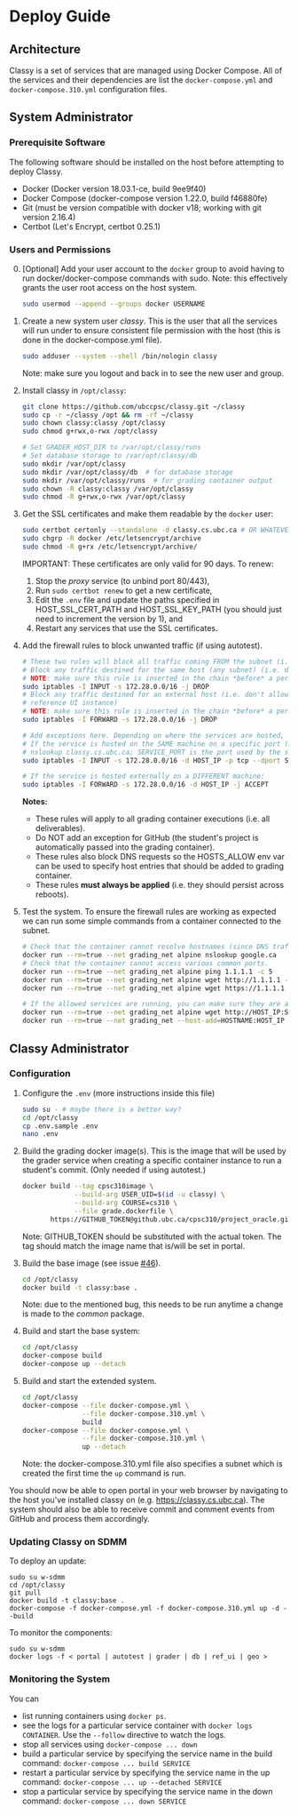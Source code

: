 # Deploy Guide

## Architecture

Classy is a set of services that are managed using Docker Compose. All of the services and their dependencies are list
the `docker-compose.yml` and `docker-compose.310.yml` configuration files.

## System Administrator

### Prerequisite Software

The following software should be installed on the host before attempting to deploy Classy.

- Docker (Docker version 18.03.1-ce, build 9ee9f40)
- Docker Compose (docker-compose version 1.22.0, build f46880fe)
- Git (must be version compatible with docker v18; working with git version 2.16.4)
- Certbot (Let's Encrypt, certbot 0.25.1)

### Users and Permissions

0. [Optional] Add your user account to the `docker` group to avoid having to run docker/docker-compose commands with
sudo. Note: this effectively grants the user root access on the host system.

    ```bash
    sudo usermod --append --groups docker USERNAME
    ```

1. Create a new system user _classy_. This is the user that all the services will run under to ensure consistent file
permission with the host (this is done in the docker-compose.yml file).

    ```bash
    sudo adduser --system --shell /bin/nologin classy
    ```
    
    Note: make sure you logout and back in to see the new user and group.

2. Install classy in `/opt/classy`:

    ```bash
    git clone https://github.com/ubccpsc/classy.git ~/classy
    sudo cp -r ~/classy /opt && rm -rf ~/classy
    sudo chown classy:classy /opt/classy
    sudo chmod g+rwx,o-rwx /opt/classy
 
    # Set GRADER_HOST_DIR to /var/opt/classy/runs
    # Set database storage to /var/opt/classy/db
    sudo mkdir /var/opt/classy  
    sudo mkdir /var/opt/classy/db  # for database storage
    sudo mkdir /var/opt/classy/runs  # for grading container output
    sudo chown -R classy:classy /var/opt/classy
    sudo chmod -R g+rwx,o-rwx /var/opt/classy
    ```

4. Get the SSL certificates and make them readable by the `docker` user:

    ```bash
    sudo certbot certonly --standalone -d classy.cs.ubc.ca # OR WHATEVER HOSTNAME YOU'RE USING
    sudo chgrp -R docker /etc/letsencrypt/archive
    sudo chmod -R g+rx /etc/letsencrypt/archive/
    ```
    IMPORTANT: These certificates are only valid for 90 days. To renew:
    
    1. Stop the _proxy_ service (to unbind port 80/443),
    2. Run `sudo certbot renew` to get a new certificate,
    3. Edit the `.env` file and update the paths specified in HOST_SSL_CERT_PATH and HOST_SSL_KEY_PATH (you should just
       need to increment the version by 1), and
    4. Restart any services that use the SSL certificates.

5. Add the firewall rules to block unwanted traffic (if using autotest).

    ```bash
    # These two rules will block all traffic coming FROM the subnet (i.e. grading container)
    # Block any traffic destined for the same host (any subnet) (i.e. don't allow requests to classy.cs.ubc.ca/reference_ui)
    # NOTE: make sure this rule is inserted in the chain *before* a permissive accept.
    sudo iptables -I INPUT -s 172.28.0.0/16 -j DROP
    # Block any traffic destined for an external host (i.e. don't allow requests to a student-operated host or mirrored
    # reference UI instance)
    # NOTE: make sure this rule is inserted in the chain *before* a permissive accept.
    sudo iptables -I FORWARD -s 172.28.0.0/16 -j DROP
 
    # Add exceptions here. Depending on where the services are hosted, use ONE of the two forms below.
    # If the service is hosted on the SAME machine on a specific port (HOST_IP is the ip of the host--i.e. from
    # nslookup classy.cs.ubc.ca; SERVICE_PORT is the port used by the service):
    sudo iptables -I INPUT -s 172.28.0.0/16 -d HOST_IP -p tcp --dport SERVICE_PORT -j ACCEPT
    
    # If the service is hosted externally on a DIFFERENT machine:
    sudo iptables -I FORWARD -s 172.28.0.0/16 -d HOST_IP -j ACCEPT
    ```
    
    **Notes:**
    - These rules will apply to all grading container executions (i.e. all deliverables). 
    - Do NOT add an exception for GitHub (the student's project is automatically passed into the grading container).
    - These rules also block DNS requests so the HOSTS_ALLOW env var can be used to specify host entries that should be
      added to grading container.
    - These rules **must always be applied** (i.e. they should persist across reboots).

6. Test the system. To ensure the firewall rules are working as expected we can run some simple commands from a container
   connected to the subnet.
   
    ```bash
    # Check that the container cannot resolve hostnames (since DNS traffic is blocked).
    docker run --rm=true --net grading_net alpine nslookup google.ca
    # Check that the container cannot access various common ports.
    docker run --rm=true --net grading_net alpine ping 1.1.1.1 -c 5
    docker run --rm=true --net grading_net alpine wget http://1.1.1.1 --timeout=10
    docker run --rm=true --net grading_net alpine wget https://1.1.1.1 --timeout=10

    # If the allowed services are running, you can make sure they are accessible:
    docker run --rm=true --net grading_net alpine wget http://HOST_IP:SERVICE_PORT
    docker run --rm=true --net grading_net --host-add=HOSTNAME:HOST_IP alpine wget http://HOSTNAME:SERVICE_PORT
    ```
    
## Classy Administrator

### Configuration

1. Configure the `.env` (more instructions inside this file)

    ```bash
    sudo su - # maybe there is a better way?
    cd /opt/classy
    cp .env.sample .env
    nano .env
    ```

2. Build the grading docker image(s). This is the image that will be used by the grader service when creating a specific
   container instance to run a student's commit. (Only needed if using autotest.)

    ```bash
    docker build --tag cpsc310image \
                 --build-arg USER_UID=$(id -u classy) \
                 --build-arg COURSE=cs310 \
                 --file grade.dockerfile \
           https://GITHUB_TOKEN@github.ubc.ca/cpsc310/project_oracle.git
    ```
    Note: GITHUB_TOKEN should be substituted with the actual token. The tag should match the image name that is/will be
    set in portal.

3. Build the base image (see issue [#46](https://github.com/ubccpsc/classy/issues/46)).
    
    ```bash
    cd /opt/classy
    docker build -t classy:base .
    ```
    
    Note: due to the mentioned bug, this needs to be run anytime a change is made to the _common_ package. 

4. Build and start the base system:

    ```bash
    cd /opt/classy
    docker-compose build
    docker-compose up --detach
    ```

5. Build and start the extended system.
    
    ```bash
    cd /opt/classy
    docker-compose --file docker-compose.yml \
                   --file docker-compose.310.yml \
                   build
    docker-compose --file docker-compose.yml \
                   --file docker-compose.310.yml \
                   up --detach
    ```
    Note: the docker-compose.310.yml file also specifies a subnet which is created the first time the `up` command is run.

You should now be able to open portal in your web browser by navigating to the host you've installed classy on (e.g. 
<https://classy.cs.ubc.ca>). The system should also be able to receive commit and comment events from GitHub and process
them accordingly.

### Updating Classy on SDMM

To deploy an update:

```
sudo su w-sdmm
cd /opt/classy
git pull
docker build -t classy:base .
docker-compose -f docker-compose.yml -f docker-compose.310.yml up -d --build
```

To monitor the components:

```
sudo su w-sdmm
docker logs -f < portal | autotest | grader | db | ref_ui | geo >
```


### Monitoring the System

You can

- list running containers using `docker ps`. 
- see the logs for a particular service container with `docker logs CONTAINER`. Use the `--follow` directive to watch
  the logs.
- stop all services using `docker-compose ... down`
- build a particular service by specifying the service name in the build command: `docker-compose ... build SERVICE`
- restart a particular service by specifying the service name in the up command: `docker-compose ... up --detached SERVICE`
- stop a particular service by specifying the service name in the down command: `docker-compose ... down SERVICE`

